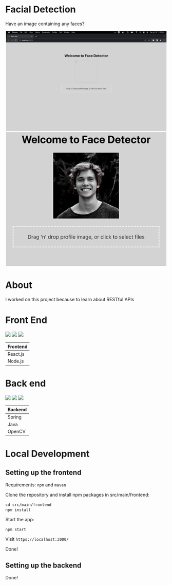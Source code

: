# Facial Detection

Have an image containing any faces?

<div align="center">
    <img src="./ReadMe-Images/front-end-upload.png" width="500"></a>
</div>
<div align="center">
    <img src="./ReadMe-Images/front-end-final.png" width="500"></a>
</div>

# About
I worked on this project because to learn about RESTful APIs

# Front End
<p>
    <img src="https://cdn.jsdelivr.net/gh/devicons/devicon/icons/javascript/javascript-original.svg" width="75px"/>
    <img src="https://cdn.jsdelivr.net/gh/devicons/devicon/icons/react/react-original.svg" width="75px"/>
    <img src="https://cdn.jsdelivr.net/gh/devicons/devicon/icons/nodejs/nodejs-original.svg" width="75px"/>
</p>



| Frontend |
|---       |
| React.js |
| Node.js  |

# Back end
<p>
    <img src="https://cdn.jsdelivr.net/gh/devicons/devicon/icons/java/java-original.svg" width="75px"/>
    <img src="https://cdn.jsdelivr.net/gh/devicons/devicon/icons/spring/spring-original.svg" width="75px"/>
    <img src="https://cdn.jsdelivr.net/gh/devicons/devicon/icons/opencv/opencv-original.svg" width="75px"/>
</p>
          
| Backend |
|---       |
| Spring |
| Java  |
| OpenCV  |



# Local Development

## Setting up the frontend

Requirements: `npm` and `maven`

Clone the repository and install npm packages in src/main/frontend:
```
cd src/main/frontend
npm install
```
Start the app:
```
npm start
```
Visit `https://localhost:3000/`

Done!

## Setting up the backend

Done!
